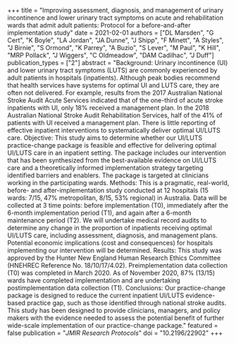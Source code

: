 +++
title = "Improving assessment, diagnosis, and management of urinary incontinence and lower urinary tract symptoms on acute and rehabilitation wards that admit adult patients: Protocol for a before-and-after implementation study"
date = 2021-02-01
authors = ["DL Marsden", "G Cert", "K Boyle", "LA Jordan", "JA Dunne", "J Shipp", "F Minett", "A Styles", "J Birnie", "S Ormond", "K Parrey", "A Buzio", "S Lever", "M Paul", "K Hill", "MRP Pollack", "J Wiggers", "C Oldmeadow", "DAM Cadilhac", "J Duff"]
publication_types = ["2"]
abstract = "Background: Urinary incontinence (UI) and lower urinary tract symptoms (LUTS) are commonly experienced by adult patients in hospitals (inpatients). Although peak bodies recommend that health services have systems for optimal UI and LUTS care, they are often not delivered. For example, results from the 2017 Australian National Stroke Audit Acute Services indicated that of the one-third of acute stroke inpatients with UI, only 18% received a management plan. In the 2018 Australian National Stroke Audit Rehabilitation Services, half of the 41% of patients with UI received a management plan. There is little reporting of effective inpatient interventions to systematically deliver optimal UI/LUTS care. Objective: This study aims to determine whether our UI/LUTS practice-change package is feasible and effective for delivering optimal UI/LUTS care in an inpatient setting. The package includes our intervention that has been synthesized from the best-available evidence on UI/LUTS care and a theoretically informed implementation strategy targeting identified barriers and enablers. The package is targeted at clinicians working in the participating wards. Methods: This is a pragmatic, real-world, before- and after-implementation study conducted at 12 hospitals (15 wards: 7/15, 47% metropolitan, 8/15, 53% regional) in Australia. Data will be collected at 3 time points: before implementation (T0), immediately after the 6-month implementation period (T1), and again after a 6-month maintenance period (T2). We will undertake medical record audits to determine any change in the proportion of inpatients receiving optimal UI/LUTS care, including assessment, diagnosis, and management plans. Potential economic implications (cost and consequences) for hospitals implementing our intervention will be determined. Results: This study was approved by the Hunter New England Human Research Ethics Committee (HNEHREC Reference No. 18/10/17/4.02). Preimplementation data collection (T0) was completed in March 2020. As of November 2020, 87% (13/15) wards have completed implementation and are undertaking postimplementation data collection (T1). Conclusions: Our practice-change package is designed to reduce the current inpatient UI/LUTS evidence-based practice gap, such as those identified through national stroke audits. This study has been designed to provide clinicians, managers, and policy makers with the evidence needed to assess the potential benefit of further wide-scale implementation of our practice-change package."
featured = false
publication = "*JMIR Research Protocols*"
doi = "10.2196/22902"
+++

